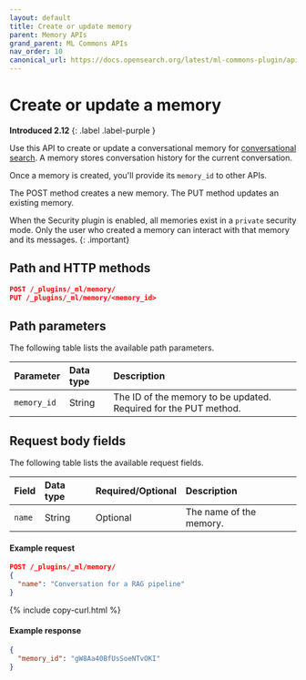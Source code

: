 ```yaml
---
layout: default
title: Create or update memory
parent: Memory APIs
grand_parent: ML Commons APIs
nav_order: 10
canonical_url: https://docs.opensearch.org/latest/ml-commons-plugin/api/memory-apis/create-memory/
---
```


# Create or update a memory
**Introduced 2.12**
{: .label .label-purple }

Use this API to create or update a conversational memory for [conversational search]({{site.url}}{{site.baseurl}}/search-plugins/conversational-search/). A memory stores conversation history for the current conversation.

Once a memory is created, you'll provide its `memory_id` to other APIs.

The POST method creates a new memory. The PUT method updates an existing memory.

When the Security plugin is enabled, all memories exist in a `private` security mode. Only the user who created a memory can interact with that memory and its messages.
{: .important}

## Path and HTTP methods

```json
POST /_plugins/_ml/memory/
PUT /_plugins/_ml/memory/<memory_id>
```

## Path parameters

The following table lists the available path parameters.

Parameter | Data type | Description
:--- | :--- | :---
`memory_id` | String | The ID of the memory to be updated. Required for the PUT method.

## Request body fields

The following table lists the available request fields.

Field | Data type | Required/Optional | Description
:--- | :--- | :--- | :---
`name` | String | Optional | The name of the memory.

#### Example request

```json
POST /_plugins/_ml/memory/
{
  "name": "Conversation for a RAG pipeline"
}
```
{% include copy-curl.html %}

#### Example response

```json
{
  "memory_id": "gW8Aa40BfUsSoeNTvOKI"
}
```